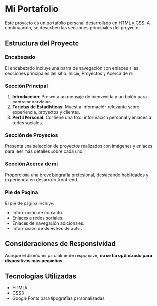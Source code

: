 # Mi Portafolio

Este proyecto es un portafolio personal desarrollado en HTML y CSS. A continuación, se describen las secciones principales del proyecto:

## Estructura del Proyecto

### Encabezado
El encabezado incluye una barra de navegación con enlaces a las secciones principales del sitio: Inicio, Proyectos y Acerca de mí.

### Sección Principal
1. **Introducción**: Presenta un mensaje de bienvenida y un botón para contratar servicios.
2. **Tarjetas de Estadísticas**: Muestra información relevante sobre experiencia, proyectos y clientes.
3. **Perfil Personal**: Contiene una foto, información personal y enlaces a redes sociales.

### Sección de Proyectos
Presenta una selección de proyectos realizados con imágenes y enlaces para leer más detalles sobre cada uno.

### Sección Acerca de mí
Proporciona una breve biografía profesional, destacando habilidades y experiencia en desarrollo front-end.

### Pie de Página
El pie de página incluye:
- Información de contacto.
- Enlaces a redes sociales.
- Enlaces de navegación adicionales.
- Información de derechos de autor.

## Consideraciones de Responsividad

Aunque el diseño es parcialmente responsive, **no se ha optimizado para dispositivos más pequeños**.

## Tecnologías Utilizadas

- HTML5
- CSS3
- Google Fonts para tipografías personalizadas
